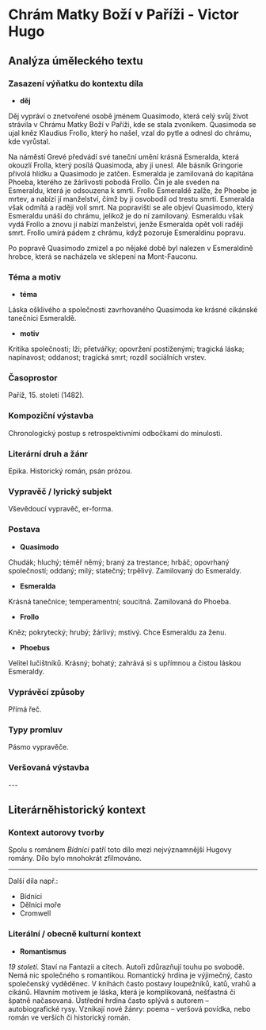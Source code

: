 # Chrám Matky Boží v Paříži - Victor Hugo

## Analýza úměleckého textu

### Zasazení výňatku do kontextu díla

- **děj**

Děj vypráví o znetvořené osobě jménem Quasimodo, která celý svůj život strávila v Chrámu Matky Boží v Paříži, kde se stala zvoníkem. Quasimoda se ujal kněz Klaudius Frollo, který ho našel, vzal do pytle a odnesl do chrámu, kde vyrůstal.

Na náměstí Grevé předvádí své taneční umění krásná Esmeralda, která okouzlí Frolla, který posílá Quasimoda, aby ji unesl. Ale básník Gringorie přivolá hlídku a Quasimodo je zatčen. Esmeralda je zamilovaná do kapitána Phoeba, kterého ze žárlivosti pobodá Frollo. Čin je ale sveden na Esmeraldu, která je odsouzena k smrti. Frollo Esmeraldě zalže, že Phoebe je mrtev, a nabízí jí manželství, čímž by ji osvobodil od trestu smrti. Esmeralda však odmítá a raději volí smrt. Na popravišti se ale objeví Quasimodo, který Esmeraldu unáší do chrámu, jelikož je do ní zamilovaný. Esmeraldu však vydá Frollo a znovu jí nabízí manželství, jenže Esmeralda opět volí raději smrt. Frollo umírá pádem z chrámu, když pozoruje Esmeraldinu popravu.

Po popravě Quasimodo zmizel a po nějaké době byl nalezen v Esmeraldině hrobce, která se nacházela ve sklepení na Mont-Fauconu.

### Téma a motiv

- **téma**

Láska ošklivého a společnosti zavrhovaného Quasimoda ke krásné cikánské tanečnici Esmeraldě.

- **motiv**

Kritika společnosti; lži; přetvářky; opovržení postíženými; tragická láska; napínavost; oddanost; tragická smrt; rozdíl sociálních vrstev.

### Časoprostor

Paříž, 15. století (1482).

### Kompoziční výstavba

Chronologický postup s retrospektivními odbočkami do minulosti.

### Literární druh a žánr

Epika. Historický román, psán prózou.

### Vypravěč / lyrický subjekt

Vševědoucí vypravěč, er-forma.

### Postava

- **Quasimodo**

Chudák; hluchý; téměř němý; braný za trestance; hrbáč; opovrhaný společností; oddaný; milý; statečný; trpělivý. Zamilovaný do Esmeraldy. 

- **Esmeralda**

Krásná tanečnice; temperamentní; soucitná. Zamilovaná do Phoeba.

- **Frollo**

Kněz; pokrytecký; hrubý; žárlivý; mstivý. Chce Esmeraldu za ženu.

- **Phoebus**

Velitel lučištníků. Krásný; bohatý; zahrává si s upřímnou a čistou láskou Esmeraldy.

### Vyprávěcí způsoby

Přímá řeč.

### Typy promluv

Pásmo vypravěče.

### Veršovaná výstavba

\-\-\-

## Literárněhistorický kontext

### Kontext autorovy tvorby

Spolu s románem *Bídníci* patří toto dílo mezi nejvýznamnější Hugovy romány. Dílo bylo mnohokrát zfilmováno.

--- 

Další díla např.:

- Bídníci
- Dělníci moře
- Cromwell

### Literální / obecně kulturní kontext

- **Romantismus**

*19 století.* Staví na Fantazii a citech. Autoři zdůrazňují touhu po svobodě. Nemá nic společného s romantikou. Romantický hrdina je výjimečný, často společenský vyděděnec. V knihách často postavy loupežníků, katů, vrahů a cikánů. Hlavním motivem je láska, která je komplikovaná, nešťastná či špatně načasovaná. Ústřední hrdina často splývá s autorem – autobiografické rysy. Vznikají nové žánry: poema – veršová povídka, nebo román ve verších či historický román. 
